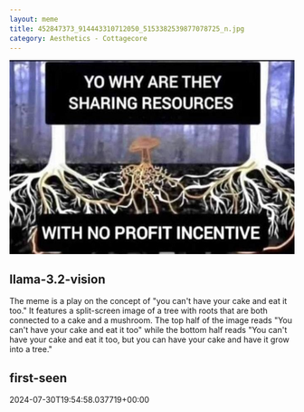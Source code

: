 ```yaml
---
layout: meme
title: 452847373_914443310712050_5153382539877078725_n.jpg
category: Aesthetics - Cottagecore
---
```


<div markdown="0"><a href="452847373_914443310712050_5153382539877078725_n.jpg"><img class="photo" src="452847373_914443310712050_5153382539877078725_n.jpg" /></a>

<h2>llama-3.2-vision</h2>
<p title="Llama-3.2-11B is a really good model that probably gets the visual details right but doesn't understand literary or media references, and often fails to accurately represent the physical arrangement of objects and the implied relationships between the objects.">The meme is a play on the concept of &quot;you can&#x27;t have your cake and eat it too.&quot; It features a split-screen image of a tree with roots that are both connected to a cake and a mushroom. The top half of the image reads &quot;You can&#x27;t have your cake and eat it too&quot; while the bottom half reads &quot;You can&#x27;t have your cake and eat it too, but you can have your cake and have it grow into a tree.&quot;</p>

<h2>first-seen</h2>
<p title="Because Git doesn't preserve file modification times, this metadata file contains the file's modification time when it was added to the library.">2024-07-30T19:54:58.037719+00:00</p>

</div>

